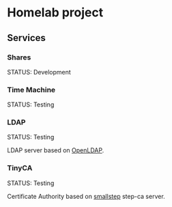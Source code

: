 # Homelab project

## Services

### Shares

STATUS: Development

### Time Machine

STATUS: Testing

### LDAP

STATUS: Testing

LDAP server based on [OpenLDAP](https://www.openldap.org/).

### TinyCA

STATUS: Testing

Certificate Authority based on [smallstep](https://smallstep.com/) step-ca server.
